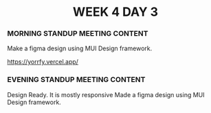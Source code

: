 <!-- **************************** Morning Standup meeting content  ************************************** -->
<h1 align="center">WEEK 4 DAY 3</h1>

<h3>MORNING STANDUP MEETING CONTENT</h3>
Make a figma design using MUI Design framework.

<!-- **************************** Live Link of assignment  ************************************** -->
https://yorrfy.vercel.app/

<!-- **************************** Evening Standup meeting content  ************************************** -->

<h3>EVENING STANDUP MEETING CONTENT</h3>
Design Ready. It is mostly responsive
Made a figma design using MUI Design framework.
